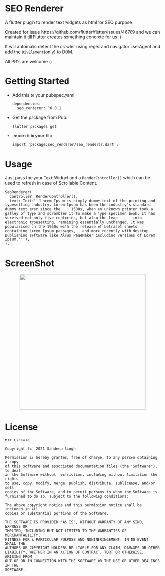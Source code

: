 # SEO Renderer

A flutter plugin to render text widgets as html for SEO purpose.

Created for issue https://github.com/flutter/flutter/issues/46789 and we can maintain it till Flutter creates something concrete for us :)

It will automatic detect the crawler using regex and navigator userAgent and add the `DivElement`(only) to DOM.

All PR's are welcome :) 

# Getting Started

* Add this to your pubspec.yaml
  ```
  dependencies:
    seo_renderer: ^0.0.1
  
  ```
* Get the package from Pub:

  ```
  flutter packages get
  ```
* Import it in your file

  ```
  import 'package:seo_renderer/seo_renderer.dart';
  ```
  
# Usage
Just pass the your `Text` Widget and a `RenderController()` which can be used to refresh in case of Scrollable Content.

```
SeoRenderer(
  controller: RenderController(),
  text: Text('''Lorem Ipsum is simply dummy text of the printing and typesetting industry. Lorem Ipsum has been the industry's standard dummy text ever since the     1500s, when an unknown printer took a galley of type and scrambled it to make a type specimen book. It has survived not only five centuries, but also the leap       into electronic typesetting, remaining essentially unchanged. It was popularised in the 1960s with the release of Letraset sheets containing Lorem Ipsum passages,   and more recently with desktop publishing software like Aldus PageMaker including versions of Lorem Ipsum.'''),
),
```
# ScreenShot

<p align="center">
<img src="https://raw.githubusercontent.com/iamSahdeep/seo_renderer/master/assets/1.png" width="410" height="440">
</p>

# License
```
MIT License

Copyright (c) 2021 Sahdeep Singh

Permission is hereby granted, free of charge, to any person obtaining a copy
of this software and associated documentation files (the "Software"), to deal
in the Software without restriction, including without limitation the rights
to use, copy, modify, merge, publish, distribute, sublicense, and/or sell
copies of the Software, and to permit persons to whom the Software is
furnished to do so, subject to the following conditions:

The above copyright notice and this permission notice shall be included in all
copies or substantial portions of the Software.

THE SOFTWARE IS PROVIDED "AS IS", WITHOUT WARRANTY OF ANY KIND, EXPRESS OR
IMPLIED, INCLUDING BUT NOT LIMITED TO THE WARRANTIES OF MERCHANTABILITY,
FITNESS FOR A PARTICULAR PURPOSE AND NONINFRINGEMENT. IN NO EVENT SHALL THE
AUTHORS OR COPYRIGHT HOLDERS BE LIABLE FOR ANY CLAIM, DAMAGES OR OTHER
LIABILITY, WHETHER IN AN ACTION OF CONTRACT, TORT OR OTHERWISE, ARISING FROM,
OUT OF OR IN CONNECTION WITH THE SOFTWARE OR THE USE OR OTHER DEALINGS IN THE
SOFTWARE.
```
